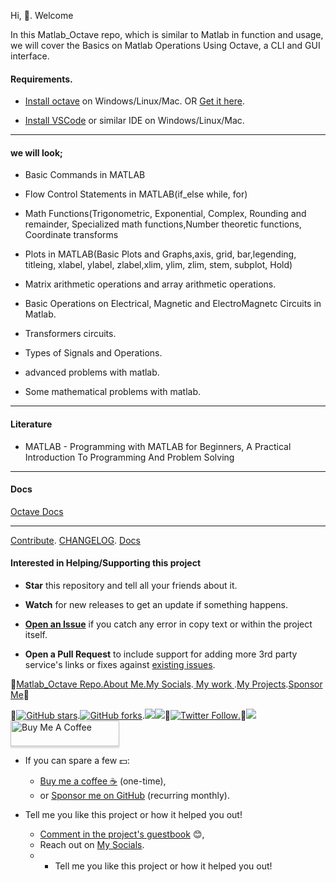 Hi, 👋. Welcome  

In this Matlab_Octave repo, which is similar to Matlab in function and usage, we will cover the Basics on Matlab Operations Using Octave, a CLI and GUI interface.

#### Requirements.

- [Install octave](https://www.gnu.org/software/octave/download) on Windows/Linux/Mac. OR [Get it here](http://www.octave.org).

- [Install VSCode](https://github.com/vscodium/vscodium/releases) or similar IDE on Windows/Linux/Mac.

-------------------------
#### we will look;

* Basic Commands in MATLAB
  
* Flow Control Statements in MATLAB(if_else while, for)
  
* Math Functions(Trigonometric, Exponential, Complex, Rounding and remainder, Specialized math functions,Number theoretic functions, Coordinate transforms
  
* Plots in MATLAB(Basic Plots and Graphs,axis, grid, bar,legending, titleing, xlabel, ylabel, zlabel,xlim, ylim, zlim, stem, subplot, Hold)

* Matrix arithmetic operations and array arithmetic operations.  

* Basic Operations on Electrical, Magnetic and ElectroMagnetc Circuits in Matlab.

* Transformers circuits.

* Types of Signals and Operations.

* advanced problems with matlab.

* Some mathematical problems with matlab.  

-------------------------
#### Literature

- MATLAB - Programming with MATLAB for Beginners, A Practical Introduction To Programming And Problem Solving

-------------------------

#### Docs
[Octave Docs](https://octave.org/octave.pdf)

-------------------------

[Contribute](..docs/Contributing.md). [CHANGELOG](..docs/CHANGELOG.md). [Docs](..docs/)

####  Interested in Helping/Supporting this project

- **Star** this repository and tell all your friends about it.

- **Watch** for new releases to get an update if something happens.

- [**Open an Issue**](https://github.com/josephkb87/Matlab_Octave/issues/new/choose) if you catch any error in copy text or within the project itself.

- **Open a Pull Request** to include support for adding more 3rd party service's links or fixes against [existing issues](https://github.com/josephkb87/Matlab_Octave/issues).

🌱<a href="https://github.coom/josephkb87/Matlab_Octave">Matlab_Octave Repo.</a><a href="https://josephkb87.github.io">About Me.</a><a href="https://linktr.ee/jungbasher87">My Socials</a>.<a href="https://github.com/josephkb87?tab=repositories"> My work </a>.<a href="https://github.com/josephkb87?tab=projects">My Projects</a>.<a href="https://github.com/josephkb87?tab=projects">Sponsor Me</a>🌱
  
 <div>
🌱<a href="https://github.com/josephkb87/Matlab_Octave/readme.md"><img src="https://img.shields.io/github/stars/josephkb87/app-privacy-policy-generator.svg?style=social&amp;label=Star" alt="GitHub stars"></a>.<a href="https://github.com/josephkb87/Matlab_Octave/fork"><img src="https://img.shields.io/github/forks/josephkb87/josephkb87.svg?style=social&amp;label=Fork" alt="GitHub forks"></a>.<a href="https://github.com/josephkb87/Matlab_Octave"><img src="https://img.shields.io/github/watchers/josephkb87/Matlab_Octave.svg?style=social&amp;label=Watch"></a><a href="https://github.com/josephkb87/Matlab_Octave"><img src="https://img.shields.io/github/followers/josephkb87/Matlab_Octave.svg?style=social&amp;label=Follow"></a>🌱<a href="https://twitter.com/clydekingkid"><img src="https://img.shields.io/twitter/follow/clydekingkid.svg?style=social" alt="Twitter Follow">.<a href="https://img.shields.io/github/commit-activity/w/josephkb87/Matlab_Octave"></a>🌱<a href="https://img.shields.io/github/stars/badges"></a><img src="https://img.shields.io/github/commit-activity/m/josephkb87/Matlab_Octave"></a><a img src="https://img.shields.io/github/stars/josephkb87/Matlab_Octave?style=social"></a>
 </div>
 
 <div>
  <a href="https://www.buymeacoffee.com/josephkb87" target="_blank"><img src="https://www.buymeacoffee.com/assets/img/custom_images/orange_img.png" alt="Buy Me A Coffee" style="height: 41px !important;width: 174px !important;box-shadow: 0px 3px 2px 0px rgba(190, 190, 190, 0.5) !important;-webkit-box-shadow: 0px 3px 2px 0px rgba(190, 190, 190, 0.5) !important;" ></a> 
</div>

- If you can spare a few 💵:

  - [Buy me a coffee :coffee:](https://www.buymeacoffee.com/josephkb87) (one-time),
  - or [Sponsor me on GitHub](https://github.com/sponsors/josephkb87) (recurring monthly).

- Tell me you like this project or how it helped you out!

  - [Comment in the project's guestbook](https://github.com/josephkb87/Matlab_Octave/issues/99) :blush:,
  - Reach out on </a><a href="https://linktr.ee/jungbasher87">My Socials</a>.
  - - Tell me you like this project or how it helped you out!


 <!--START_SECTION:waka-->

 
<!--END_SECTION:waka-->

  <!---
  josephkb87/Matlab_Octave is a ✨ special ✨ repository because its `README.md` (this file) appears on your GitHub profile.
  You can click the Preview link to take a look at your changes.
  --->

